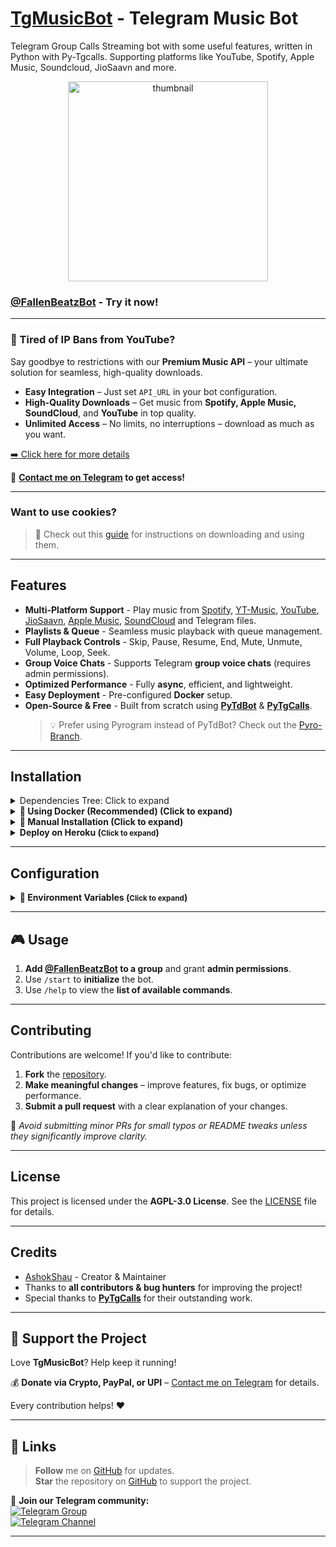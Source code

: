 # [TgMusicBot](https://github.com/AshokShau/TgMusicBot) - Telegram Music Bot

Telegram Group Calls Streaming bot with some useful features, written in Python with Py-Tgcalls.
Supporting platforms like YouTube, Spotify, Apple Music, Soundcloud, JioSaavn and more.

<p align="center">
   <img src="https://raw.githubusercontent.com/AshokShau/TgMusicBot/master/.github/images/thumb.png" alt="thumbnail" width="320" height="320">
</p>

### [@FallenBeatzBot](https://t.me/FallenBeatzBot) - Try it now!

---

### 🚫 Tired of IP Bans from YouTube?

Say goodbye to restrictions with our **Premium Music API** – your ultimate solution for seamless, high-quality
downloads.

- **Easy Integration** – Just set `API_URL` in your bot configuration.
- **High-Quality Downloads** – Get music from **Spotify, Apple Music, SoundCloud**, and **YouTube** in top quality.
- **Unlimited Access** – No limits, no interruptions – download as much as you want.

[➡️ Click here for more details](https://gist.github.com/AshokShau/7528cddc5b264035dee40523a44ff153)

📩 **[Contact me on Telegram](https://t.me/AshokShau) to get access!**

---

### Want to use cookies?

> 📘 Check out this [guide](https://github.com/AshokShau/TgMusicBot/blob/master/cookies/README.md) for instructions on
> downloading and using them.

---

## **Features**

- **Multi-Platform Support** - Play music
  from [Spotify](https://open.spotify.com), [YT-Music](https://music.youtube.com), [YouTube](https://www.youtube.com), [JioSaavn](https://jiosaavn.com), [Apple Music](https://music.apple.com), [SoundCloud](https://soundcloud.com)
  and Telegram files.
- **Playlists & Queue** - Seamless music playback with queue management.
- **Full Playback Controls** - Skip, Pause, Resume, End, Mute, Unmute, Volume, Loop, Seek.
- **Group Voice Chats** - Supports Telegram **group voice chats** (requires admin permissions).
- **Optimized Performance** - Fully **async**, efficient, and lightweight.
- **Easy Deployment** - Pre-configured **Docker** setup.
- **Open-Source & Free** - Built from scratch using **[PyTdBot](https://github.com/pytdbot/client)** & **[PyTgCalls](https://github.com/pytgcalls/pytgcalls)**.
  > 💡 Prefer using Pyrogram instead of PyTdBot? Check out
  the [Pyro-Branch](https://github.com/AshokShau/TgMusicBot/tree/pyro).

---

## **Installation**

<details> 
<summary>Dependencies Tree: Click to expand</summary>

```
tgmusicbot v1.1.7
├── aiofiles v24.1.0
├── apscheduler v3.11.0
│   └── tzlocal v5.3.1
├── cachetools v5.5.2
├── kurigram v2.2.0
│   ├── pyaes v1.6.1
│   └── pysocks v1.7.1
├── meval v2.5
├── motor v3.7.0
│   └── pymongo v4.12.0
│       └── dnspython v2.7.0
├── mutagen v1.47.0
├── ntgcalls v1.3.3
├── pillow v11.2.1
├── psutil v7.0.0
├── py-tgcalls v2.1.1
│   ├── aiohttp v3.11.16
│   │   ├── aiohappyeyeballs v2.6.1
│   │   ├── aiosignal v1.3.2
│   │   │   └── frozenlist v1.6.0
│   │   ├── attrs v25.3.0
│   │   ├── frozenlist v1.6.0
│   │   ├── multidict v6.4.3
│   │   ├── propcache v0.3.1
│   │   └── yarl v1.20.0
│   │       ├── idna v3.10
│   │       ├── multidict v6.4.3
│   │       └── propcache v0.3.1
│   ├── deprecation v2.1.0
│   │   └── packaging v24.2
│   └── ntgcalls v1.3.3
├── py-yt-search v0.2
│   └── httpx v0.28.1
│       ├── anyio v4.9.0
│       │   ├── idna v3.10
│       │   └── sniffio v1.3.1
│       ├── certifi v2025.1.31
│       ├── httpcore v1.0.8
│       │   ├── certifi v2025.1.31
│       │   └── h11 v0.14.0
│       └── idna v3.10
├── pycryptodome v3.22.0
├── pydantic v2.11.3
│   ├── annotated-types v0.7.0
│   ├── pydantic-core v2.33.1
│   │   └── typing-extensions v4.13.2
│   ├── typing-extensions v4.13.2
│   └── typing-inspection v0.4.0
│       └── typing-extensions v4.13.2
├── pytdbot v0.9.2
│   ├── aio-pika v9.5.5
│   │   ├── aiormq v6.8.1
│   │   │   ├── pamqp v3.3.0
│   │   │   └── yarl v1.20.0 (*)
│   │   ├── exceptiongroup v1.2.2
│   │   └── yarl v1.20.0 (*)
│   └── deepdiff v8.4.2
│       └── orderly-set v5.4.0
├── pytgcrypto v1.2.9.2
├── python-dotenv v1.1.0
├── pytz v2025.2
├── tdjson v1.8.47
├── ujson v5.10.0
└── yt-dlp v2025.3.31
```

</details>

<details>
<summary><strong>📌 Using Docker (Recommended) (Click to expand)</strong></summary>

> Check [here](https://docs.docker.com/get-docker/) for installation instructions.

1. Clone the repository:
   ```sh
   git clone https://github.com/nothing-bots/dan.git && cd dan
   ```
2. Build the Docker image:
   ```sh
   docker build -t tgmusicbot .
   ```
3. Set up environment variables:
   ```sh
   cp sample.env .env && vi .env
   ```
4. Run the Docker container:
   ```sh
   docker run -d --name tgmusicbot --env-file .env tgmusicbot
   ```

</details>

<details>
<summary><strong>📌 Manual Installation (Click to expand)</strong></summary>

1.Update and Upgrade your system:

   ```sh
   sudo apt-get update && sudo apt-get upgrade -y
   ```

2.Install tmux to keep running your bot when you close the terminal by:

   ```sh
   sudo apt install tmux && tmux
   ```

3.Install required packages:

   ```sh
   sudo apt-get install git python3-pip ffmpeg -y && pip3 install uv
   ```

4.Clone the repository:

   ```sh
   git clone https://github.com/AshokShau/TgMusicBot.git && cd TgMusicBot
   ```

5.Create a virtual environment:

   ```sh
   uv venv
   ```

6.Activate the virtual environment:

- Windows: `.venv/Scripts/activate`
- Linux/Mac: `source .venv/bin/activate`

7.Install dependencies:

   ```sh
   uv pip install -e .
   ```

8.Set up environment variables:

   ```sh
   cp sample.env .env && vi .env
   ```

> Press `Ctrl+C` when you're done with editing env and `:wq` to save the environment variables.

9.Finally, run the bot by:

   ```sh
   tgmusicbot
   ```

> For getting out from tmux session: Press `Ctrl+b` and then `d`.

</details>

<details>
  <summary><strong>Deploy on Heroku (<small>Click to expand</small>)</strong></summary>
  <p align="center">
    <a href="https://heroku.com/deploy?template=https://github.com/AshokShau/TgMusicBot">
      <img src="https://img.shields.io/badge/Deploy%20On%20Heroku-black?style=for-the-badge&logo=heroku" width="220" height="38.45" alt="Deploy">
    </a>
  </p>
</details>

---

## **Configuration**

<details>
<summary><strong>📌 Environment Variables (<small>Click to expand</small>)</strong></summary>

### 🔑 Required Variables

- **API_ID** – Get from [my.telegram.org](https://my.telegram.org/apps)
- **API_HASH** – Get from [my.telegram.org](https://my.telegram.org/apps)
- **TOKEN** – Get from [@BotFather](https://t.me/BotFather)

### 🔗 String Sessions

- **STRING1** - Pyrogram String Session, STRING2 ... STRING10

> Get from [@StringFatherBot](https://t.me/StringFatherBot)

### 🛠️ Additional Configuration

- **OWNER_ID** – Your Telegram User ID
- **MONGO_URI** – Get from [MongoDB Cloud](https://cloud.mongodb.com)
- **API_URL** – Buy from [@AshokShau](https://t.me/AshokShau) (Spotify API for unlimited downloads)
- **API_KEY** – Required for API_URL
- **DOWNLOADS_DIR** – Directory for downloads and TDLib database
- **SUPPORT_GROUP** – Support Group Link
- **SUPPORT_CHANNEL** – Support Channel Link
- **IGNORE_BACKGROUND_UPDATES** – Ignore background updates
- **LOGGER_ID** – Log Group ID
- **AUTO_LEAVE** – Leave all chats for all userbot clients.

### 🎵 Music Download Options

- **PROXY_URL** – Optional; Proxy URL for yt-dlp
- **DEFAULT_SERVICE** – Default search platform (Options: `youtube`, `spotify`, `jiosaavn`)
- **DOWNLOADS_DIR** – Directory for downloads and TDLib database

### 🍪 Cookies

- **COOKIES_URL** – URLs for downloading cookies (More
  info [here](https://github.com/AshokShau/TgMusicBot/blob/master/cookies/README.md))

</details>

---

## **🎮 Usage**

1. **Add [@FallenBeatzBot](https://t.me/FallenBeatzBot) to a group** and grant **admin permissions**.
2. Use `/start` to **initialize** the bot.
3. Use `/help` to view the **list of available commands**.

---

## **Contributing**

Contributions are welcome! If you'd like to contribute:

1. **Fork** the [repository](https://github.com/AshokShau/TgMusicBot).
2. **Make meaningful changes** – improve features, fix bugs, or optimize performance.
3. **Submit a pull request** with a clear explanation of your changes.

🔹 _Avoid submitting minor PRs for small typos or README tweaks unless they significantly improve clarity._

---

## **License**

This project is licensed under the **AGPL-3.0 License**. See the [LICENSE](/LICENSE) file for details.

---

## **Credits**

- [AshokShau](https://github.com/AshokShau) - Creator & Maintainer
- Thanks to **all contributors & bug hunters** for improving the project!
- Special thanks to **[PyTgCalls](https://github.com/pytgcalls)** for their outstanding work.

---

## **💖 Support the Project**

Love **TgMusicBot**? Help keep it running!

💰 **Donate via Crypto, PayPal, or UPI** – [Contact me on Telegram](https://t.me/AshokShau) for details.

Every contribution helps! ❤️

---

## **🔗 Links**

> **Follow** me on [GitHub](https://github.com/AshokShau) for updates.  
> **Star** the repository on [GitHub](https://github.com/AshokShau/TgMusicBot) to support the project.

📢 **Join our Telegram community:**  
[![Telegram Group](https://img.shields.io/badge/Telegram%20Group-Join%20Now-blue?style=for-the-badge&logo=telegram&logoColor=white)](https://t.me/GuardxSupport)  
[![Telegram Channel](https://img.shields.io/badge/Telegram%20Channel-Join%20Now-blue?style=for-the-badge&logo=telegram&logoColor=white)](https://t.me/FallenProjects)

---
